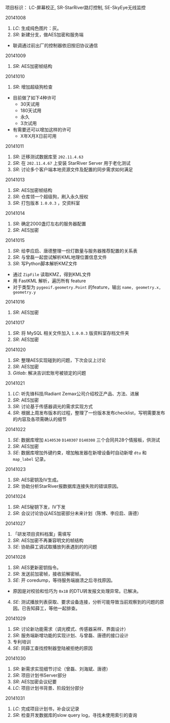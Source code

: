 项目标识： LC-屏幕校正, SR-StarRiver路灯控制, SE-SkyEye无线监控

20141008

1. *LC*: 生成纯色图片：灰。
2. *SR*: 新建分支，做AES加密和服务端
  - 联调通过前出厂的控制器依旧按旧协议通信

20141009

1. *SR*: AES加密帧结构

20141010

1. *SR*: 增加超级狗检查
  - 目前做了如下4种许可
    - 30天试用
    - 180天试用
    - 永久
    - 3次试用
  - 有需要还可以增加这样的许可
    - X年X月X日前可用

20141011

1. *SR*: 迁移测试数据库至 `202.11.4.63`
2. *SR*: 在 `202.11.4.67` 上安装 StarRiver Server 用于老化测试
3. *SR*: 讨论多个客户端本地资源文件及配置的同步需求如何满足

20141013

1. *SR*: AES加密帧结构
2. *SR*: 仓库领一个超级狗，刷入永久授权
3. *SR*: 打包版本 `1.0.0.3` ，交资料室

20141014

1. *SR*: 确定2000盏灯左右的服务器配置
2. *SR*: AES加密
 
20141015

1. *SR*: 给李应启、唐德整理一份灯数量与服务器推荐配置的关系表
2. *SR*: 与曾磊一起尝试解析KML地理位置信息文件
3. *SR*: 写Python脚本解析KMZ文件
  - 通过 `ZipFile` 读取KMZ，得到KML文件
  - 用 FastKML 解析，遍历所有 feature
  - 对于类型为 `pygeoif.geometry.Point` 的feature，输出 `name, geometry.x, geometry.y`

20141016

1. *SR*: AES加密

20141017

1. *SR*: 将 MySQL 相关文件加入 `1.0.0.3` 版资料室存档文件夹
2. *SR*: AES加密

20141020

1. *SR*: 整理AES实现碰到的问题，下次会议上讨论
2. *SR*: AES加密
3. *Gitlab*: 解决吉训宏账号被锁定的问题

20141021

1. *LC*: 听先锋科技/Radiant Zemax公司介绍校正产品、方法、进展
2. *SR*: AES加密
3. *SR*: 讨论基于传感器调光的需求实现方式
4. *SR*: 根据上周发布版本的过程，整理了一份版本发布checklist，写明需要发布的内容及各项需确认的细节

20141022

1. *SE*: 数据库增加 `A140530` `D140307` `D140308` 三个合同共28个情报板，供测试
2. *SR*: AES加密
3. *SE*: 数据库增加外键约束，增加触发器在新增设备时自动新增 `dtu` 和 `map_label` 记录。

20141023

1. *SR*: AES密钥及IV生成。
2. *SR*: 协助分析StarRiver报数据库连接失败的错误原因。

20141024

1. *SR*: AES秘钥下发，IV下发
2. *SR*: 会议讨论协议AES加密部分未来计划（陈博、李应启、唐德）

20141027

1. 「研发项目资料档案」需填写
2. *SR*: AES加密不再兼容明文的帧结构
3. *SE*: 协助薛工调试取播放列表遇到的的问题

20141028

1. *SR*: AES更新密钥指令。
2. *SR*: 发送前加密帧，接收前解密帧。
3. *SE*: 开 coredump，等待服务端崩溃之后寻找原因。
  - 原因是对校验和恰巧为 `0x1B` 的DTU转发报文处理异常。已解决。 
4. *SE*: 测试播放列表获取、要求设备连接，分析可能导致当前观察到的问题的原因。已告知薛工，等他一起排查。

20141029

1. *SR*: 讨论新功能需求（调光模式、传感器采样、界面设计）
2. *SR*: 服务端新增功能的实现计划、与曾磊、唐德的接口设计
3. 专利培训
4. *SE*: 同薛工查找控制器登陆被拒绝的原因

20141030

1. *SR*: 新需求实现细节讨论（曾磊、刘海斌、唐德）
2. *SR*: 项目计划书Server部分
3. *SR*: AES加密会议纪要
4. *LC*: 项目计划书背景、阶段划分部分


20141031

1. *LC*: 完成项目计划书，补会议记录
2. *SR*: 检查开发数据库的slow query log，寻找未使用索引的查询
